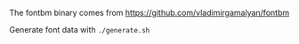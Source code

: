 The fontbm binary comes from https://github.com/vladimirgamalyan/fontbm

Generate font data with `./generate.sh`
